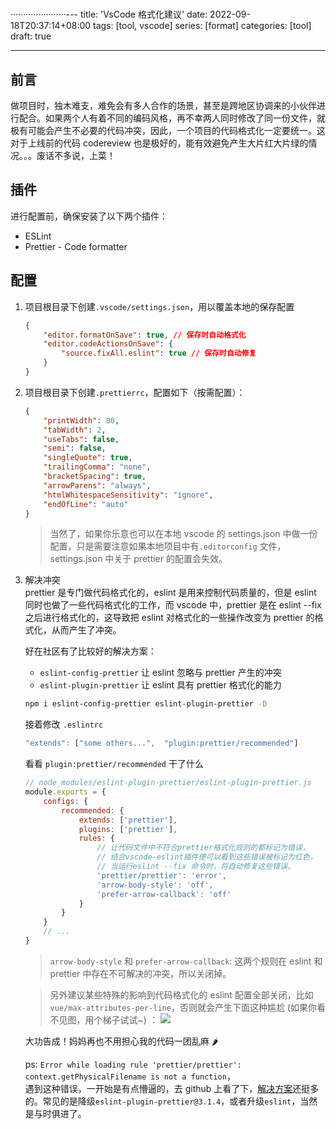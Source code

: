 # 

······················---
title: 'VsCode 格式化建议'
date: 2022-09-18T20:37:14+08:00
tags: [tool, vscode]
series: [format]
categories: [tool]
draft: true

---

## 前言

做项目时，独木难支，难免会有多人合作的场景，甚至是跨地区协调来的小伙伴进行配合。如果两个人有着不同的编码风格，再不幸两人同时修改了同一份文件，就极有可能会产生不必要的代码冲突，因此，一个项目的代码格式化一定要统一。这对于上线前的代码 codereview 也是极好的，能有效避免产生大片红大片绿的情况。。。废话不多说，上菜！

## 插件

进行配置前，确保安装了以下两个插件：

-   ESLint
-   Prettier - Code formatter

## 配置

1.  项目根目录下创建`.vscode/settings.json`，用以覆盖本地的保存配置

    ```json
    {
        "editor.formatOnSave": true, // 保存时自动格式化
        "editor.codeActionsOnSave": {
            "source.fixAll.eslint": true // 保存时自动修复
        }
    }
    ```

2.  项目根目录下创建`.prettierrc`，配置如下（按需配置）：

    ```json
    {
        "printWidth": 80,
        "tabWidth": 2,
        "useTabs": false,
        "semi": false,
        "singleQuote": true,
        "trailingComma": "none",
        "bracketSpacing": true,
        "arrowParens": "always",
        "htmlWhitespaceSensitivity": "ignore",
        "endOfLine": "auto"
    }
    ```

    > 当然了，如果你乐意也可以在本地 vscode 的 settings.json 中做一份配置，只是需要注意如果本地项目中有`.editorconfig` 文件，settings.json 中关于 prettier 的配置会失效。

3.  解决冲突  
    prettier 是专门做代码格式化的，eslint 是用来控制代码质量的，但是 eslint 同时也做了一些代码格式化的工作，而 vscode 中，prettier 是在 eslint --fix 之后进行格式化的，这导致把 eslint 对格式化的一些操作改变为 prettier 的格式化，从而产生了冲突。

    好在社区有了比较好的解决方案：

    -   `eslint-config-prettier` 让 eslint 忽略与 prettier 产生的冲突
    -   `eslint-plugin-prettier` 让 eslint 具有 prettier 格式化的能力

    ```sh
    npm i eslint-config-prettier eslint-plugin-prettier -D
    ```

    接着修改 `.eslintrc`

    ```js
    "extends": ["some others...",  "plugin:prettier/recommended"]
    ```

    看看 `plugin:prettier/recommended` 干了什么

    ```js
    // node_modules/eslint-plugin-prettier/eslint-plugin-prettier.js
    module.exports = {
        configs: {
            recommended: {
                extends: ['prettier'],
                plugins: ['prettier'],
                rules: {
                    // 让代码文件中不符合prettier格式化规则的都标记为错误，
                    // 结合vscode-eslint插件便可以看到这些错误被标记为红色，
                    // 当运行eslint --fix 命令时，将自动修复这些错误。
                    'prettier/prettier': 'error',
                    'arrow-body-style': 'off',
                    'prefer-arrow-callback': 'off'
                }
            }
        }
        // ...
    }
    ```

    > `arrow-body-style` 和 `prefer-arrow-callback`: 这两个规则在 eslint 和 prettier 中存在不可解决的冲突，所以关闭掉。

    > 另外建议某些特殊的影响到代码格式化的 eslint 配置全部关闭，比如`vue/max-attributes-per-line`，否则就会产生下面这种尴尬 (如果你看不见图，用个梯子试试~) ：
    > ![](https://cdn.jsdelivr.net/gh/yokiizx/picgo@main/img/20220919000042.png)

    大功告成！妈妈再也不用担心我的代码一团乱麻 🌶

    ps: `Error while loading rule 'prettier/prettier': context.getPhysicalFilename is not a function`，  
    遇到这种错误，一开始是有点懵逼的，去 github 上看了下，[解决方案](https://github.com/prettier/eslint-plugin-prettier/issues/434)还挺多的。常见的是降级`eslint-plugin-prettier@3.1.4`，或者升级`eslint`，当然是与时俱进了。

